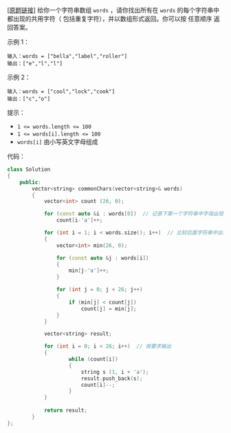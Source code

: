 [[原题链接]](https://leetcode.cn/problems/find-common-characters/) 给你一个字符串数组 `words` ，请你找出所有在 `words` 的每个字符串中都出现的共用字符（ 包括重复字符），并以数组形式返回。你可以按 任意顺序 返回答案。
 

示例 1：
```
输入：words = ["bella","label","roller"]
输出：["e","l","l"]
```

示例 2：
```
输入：words = ["cool","lock","cook"]
输出：["c","o"]
```

提示：
- `1 <= words.length <= 100`
- `1 <= words[i].length <= 100`
- `words[i]` 由小写英文字母组成


代码：
```cpp
class Solution 
{
    public:
        vector<string> commonChars(vector<string>& words) 
        {
            vector<int> count (26, 0);

            for (const auto &i : words[0])  // 记录下第一个字符串中字母出现的次数
                count[i-'a']++;

            for (int i = 1; i < words.size(); i++)  // 比较后面字符串中出现字母的次数最小值
            {
                vector<int> min(26, 0);

                for (const auto &j : words[i])
                {
                    min[j-'a']++;
                }

                for (int j = 0; j < 26; j++)
                {
                    if (min[j] < count[j])
                        count[j] = min[j];
                }
            }

            vector<string> result;

            for (int i = 0; i < 26; i++)  // 按要求输出
            {
                    while (count[i])
                    {
                        string s (1, i + 'a');
                        result.push_back(s);
                        count[i]--;
                    }    
            }
            
            return result;
        }
};
```
